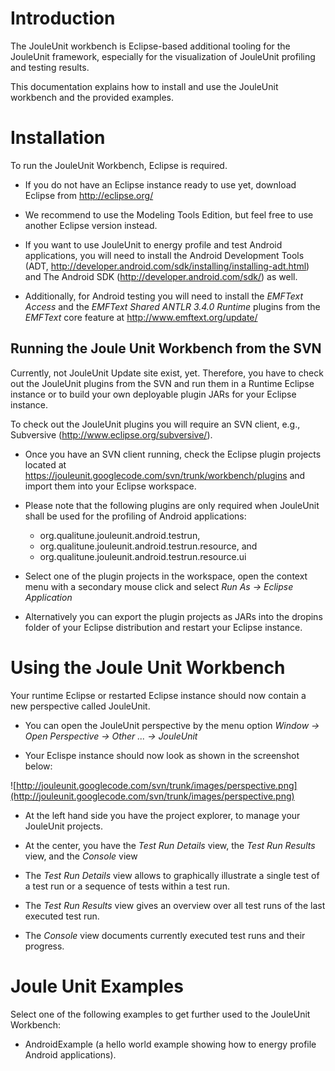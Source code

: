 

# Introduction #
The JouleUnit workbench is Eclipse-based additional tooling for the JouleUnit framework, especially for the visualization of JouleUnit profiling and testing results.

This documentation explains how to install and use the JouleUnit workbench and the provided examples.

# Installation #
To run the JouleUnit Workbench, Eclipse is required.

  * If you do not have an Eclipse instance ready to use yet, download Eclipse from http://eclipse.org/

  * We recommend to use the Modeling Tools Edition, but feel free to use another Eclipse version instead.

  * If you want to use JouleUnit to energy profile and test Android applications, you will need to install the Android Development Tools (ADT, http://developer.android.com/sdk/installing/installing-adt.html) and The Android SDK (http://developer.android.com/sdk/) as well.

  * Additionally, for Android testing you will need to install the _EMFText Access_ and the _EMFText Shared ANTLR 3.4.0 Runtime_ plugins from the _EMFText_ core feature at http://www.emftext.org/update/

## Running the Joule Unit Workbench from the SVN ##
Currently, not JouleUnit Update site exist, yet. Therefore, you have to check out the JouleUnit plugins from the SVN and run them in a Runtime Eclipse instance or to build your own deployable plugin JARs for your Eclipse instance.

To check out the JouleUnit plugins you will require an SVN client, e.g., Subversive (http://www.eclipse.org/subversive/).

  * Once you have an SVN client running, check the Eclipse plugin projects located at https://jouleunit.googlecode.com/svn/trunk/workbench/plugins and import them into your Eclipse workspace.

  * Please note that the following plugins are only required when JouleUnit shall be used for the profiling of Android applications:
    * org.qualitune.jouleunit.android.testrun,
    * org.qualitune.jouleunit.android.testrun.resource, and
    * org.qualitune.jouleunit.android.testrun.resource.ui

  * Select one of the plugin projects in the workspace, open the context menu with a secondary mouse click and select _Run As -> Eclipse Application_

  * Alternatively you can export the plugin projects as JARs into the dropins folder of your Eclipse distribution and restart your Eclipse instance.

# Using the Joule Unit Workbench #
Your runtime Eclipse or restarted Eclipse instance should now contain a new perspective called JouleUnit.

  * You can open the JouleUnit perspective by the menu option _Window -> Open Perspective -> Other ... -> JouleUnit_

  * Your Eclispe instance should now look as shown in the screenshot below:

![http://jouleunit.googlecode.com/svn/trunk/images/perspective.png](http://jouleunit.googlecode.com/svn/trunk/images/perspective.png)

  * At the left hand side you have the project explorer, to manage your JouleUnit projects.

  * At the center, you have the _Test Run Details_ view, the _Test Run Results_ view, and the _Console_ view

  * The _Test Run Details_ view allows to graphically illustrate a single test of a test run or a sequence of tests within a test run.

  * The _Test Run Results_ view gives an overview over all test runs of the last executed test run.

  * The _Console_ view documents currently executed test runs and their progress.

# Joule Unit Examples #
Select one of the following examples to get further used to the JouleUnit Workbench:

  * AndroidExample (a hello world example showing how to energy profile Android applications).